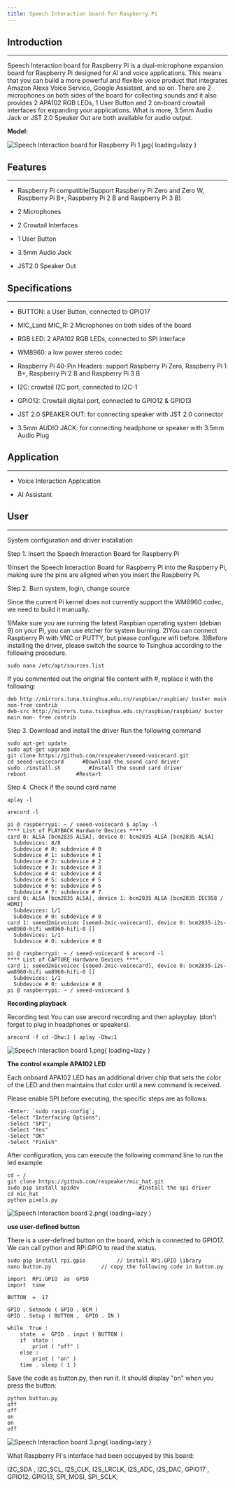 ```yaml
---
title: Speech Interaction board for Raspberry Pi
---
```


## Introduction
------------

Speech Interaction board for Raspberry Pi is a dual-microphone expansion board for Raspberry Pi designed for AI and voice applications. This means that you can build a more powerful and flexible voice product that integrates Amazon Alexa Voice Service, Google Assistant, and so on. There are 2 microphones on both sides of the board for collecting sounds and it also provides 2 APA102 RGB LEDs, 1 User Button and 2 on-board crowtail interfaces for expanding your applications. What is more, 3.5mm Audio Jack or JST 2.0 Speaker Out are both available for audio output.

**Model:**

![Speech Interaction board for Raspberry Pi 1.jpg](https://wiki.elecrow.com/images/thumb/9/9d/Speech_Interaction_board_for_Raspberry_Pi_1.jpg/400px-Speech_Interaction_board_for_Raspberry_Pi_1.jpg){ loading=lazy }

## Features
--------

- Raspberry Pi compatible(Support Raspberry Pi Zero and Zero W, Raspberry Pi B+, Raspberry Pi 2 B and Raspberry Pi 3 B)

- 2 Microphones

- 2 Crowtail Interfaces

- 1 User Button

- 3.5mm Audio Jack

- JST2.0 Speaker Out

## Specifications
--------------

- BUTTON: a User Button, connected to GPIO17

- MIC\_Land MIC\_R: 2 Microphones on both sides of the board

- RGB LED: 2 APA102 RGB LEDs, connected to SPI interface

- WM8960: a low power stereo codec

- Raspberry Pi 40-Pin Headers: support Raspberry Pi Zero, Raspberry Pi 1 B+, Raspberry Pi 2 B and Raspberry Pi 3 B

- I2C: crowtail I2C port, connected to I2C-1

- GPIO12: Crowtail digital port, connected to GPIO12 &amp; GPIO13

- JST 2.0 SPEAKER OUT: for connecting speaker with JST 2.0 connector

- 3.5mm AUDIO JACK: for connecting headphone or speaker with 3.5mm Audio Plug

## Application
-----------

- Voice Interaction Application

- AI Assistant

## User
----

System configuration and driver installation

Step 1. Insert the Speech Interaction Board for Raspberry Pi

1)Insert the Speech Interaction Board for Raspberry Pi into the Raspberry Pi, making sure the pins are aligned when you insert the Raspberry Pi.


Step 2. Burn system, login, change source

Since the current Pi kernel does not currently support the WM8960 codec, we need to build it manually.

1)Make sure you are running the latest Raspbian operating system (debian 9) on your Pi, you can use etcher for system burning. 2)You can connect Raspberry Pi with VNC or PUTTY, but please configure wifi before. 3)Before installing the driver, please switch the source to Tsinghua according to the following procedure.

```
sudo nano /etc/apt/sources.list
```

If you commented out the original file content with #, replace it with the following:

```
deb http://mirrors.tuna.tsinghua.edu.cn/raspbian/raspbian/ buster main non-free contrib 
deb-src http://mirrors.tuna.tsinghua.edu.cn/raspbian/raspbian/ buster main non- free contrib
```

Step 3. Download and install the driver Run the following command

```
sudo apt-get update 
sudo apt-get upgrade 
git clone https://github.com/respeaker/seeed-voicecard.git 
cd seeed-voicecard      #Download the sound card driver 
sudo ./install.sh         #Install the sound card driver 
reboot                #Restart
```

Step 4. Check if the sound card name

```
aplay -l
```

```
arecord -l
```

```
pi @ raspberrypi: ~ / seeed-voicecard $ aplay -l 
**** List of PLAYBACK Hardware Devices **** 
card 0: ALSA [bcm2835 ALSA], device 0: bcm2835 ALSA [bcm2835 ALSA] 
  Subdevices: 8/8 
  Subdevice # 0: subdevice # 0 
  Subdevice # 1: subdevice # 1 
  Subdevice # 2: subdevice # 2 
  Subdevice # 3: subdevice # 3 
  Subdevice # 4: subdevice # 4 
  Subdevice # 5: subdevice # 5 
  Subdevice # 6: subdevice # 6 
  Subdevice # 7: subdevice # 7 
card 0: ALSA [bcm2835 ALSA], device 1: bcm2835 ALSA [bcm2835 IEC958 / HDMI] 
  Subdevices: 1/1 
  Subdevice # 0: subdevice # 0 
card 1: seeed2micvoicec [seeed-2mic-voicecard], device 0: bcm2835-i2s-wm8960-hifi wm8960-hifi-0 []
  Subdevices: 1/1 
  Subdevice # 0: subdevice # 0 

pi @ raspberrypi: ~ / seeed-voicecard $ arecord -l 
**** List of CAPTURE Hardware Devices **** 
card 1: seeed2micvoicec [seeed-2mic-voicecard], device 0: bcm2835-i2s-wm8960-hifi wm8960-hifi-0 [] 
  Subdevices: 1/1 
  Subdevice # 0: subdevice # 0 
pi @ raspberrypi: ~ / seeed-voicecard $
```

**Recording playback**

Recording test You can use arecord recording and then aplayplay. (don't forget to plug in headphones or speakers).

```
arecord -f cd -Dhw:1 | aplay -Dhw:1
```

![Speech Interaction board 1.png](https://wiki.elecrow.com/images/thumb/e/ea/Speech_Interaction_board_1.png/600px-Speech_Interaction_board_1.png){ loading=lazy }

**The control example APA102 LED**

Each onboard APA102 LED has an additional driver chip that sets the color of the LED and then maintains that color until a new command is received.

Please enable SPI before executing, the specific steps are as follows:

```
-Enter: `sudo raspi-config`;
-Select "Interfacing Options";
-Select "SPI";
-Select "Yes"  
-Select "OK"
-Select "Finish"
```

After configuration, you can execute the following command line to run the led example

```
cd ~ /
git clone https://github.com/respeaker/mic_hat.git
sudo pip install spidev                   #Install the spi driver
cd mic_hat
python pixels.py
```

![Speech Interaction board 2.png](https://wiki.elecrow.com/images/thumb/4/40/Speech_Interaction_board_2.png/600px-Speech_Interaction_board_2.png){ loading=lazy }

**use user-defined button**

There is a user-defined button on the board, which is connected to GPIO17. We can call python and RPi.GPIO to read the status.

```
sudo pip install rpi.gpio          // install RPi.GPIO library
nano button.py                // copy the following code in button.py
```

```
import  RPi.GPIO  as  GPIO 
import  time

BUTTON  =  17

GPIO . Setmode ( GPIO . BCM ) 
GPIO . Setup ( BUTTON ,  GPIO . IN )

while  True : 
    state  =  GPIO . input ( BUTTON ) 
    if  state : 
        print ( "off" ) 
    else : 
        print ( "on" ) 
    time . sleep ( 1 )
```

Save the code as button.py, then run it. It should display "on" when you press the button:

```
python button.py
off
off
on
on
off
```

![Speech Interaction board 3.png](https://wiki.elecrow.com/images/thumb/e/ed/Speech_Interaction_board_3.png/600px-Speech_Interaction_board_3.png){ loading=lazy }

What Raspberry Pi's interface had been occupyed by this board:

I2C\_SDA , I2C\_SCL, I2S\_CLK, I2S\_LRCLK, I2S\_ADC, I2S\_DAC, GPIO17 , GPIO12, GPIO13, SPI\_MOSI, SPI\_SCLK,